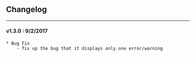 ## Changelog
***

#### v1.3.0 : 9/2/2017

	* Bug Fix
		- fix up the bug that it displays only one error/warning
